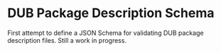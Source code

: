 # DUB Package Description Schema

First attempt to define a JSON Schema for validating DUB package description files. Still a work in progress.

